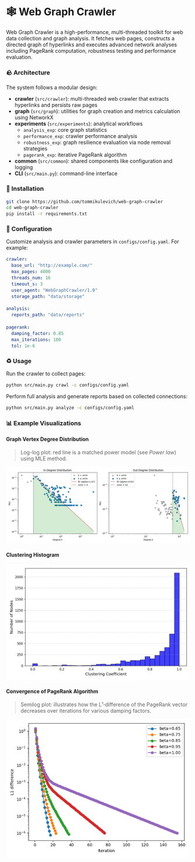 # 🕸️ Web Graph Crawler

Web Graph Crawler is a high-performance, multi-threaded toolkit for web data 
collection and graph analysis. It fetches web pages, constructs a directed graph 
of hyperlinks and executes advanced network analyses including PageRank 
computation, robustness testing and performance evaluation.

### 🪨 Architecture

The system follows a modular design:

- **crawler** (`src/crawler`): multi-threaded web crawler that extracts 
hyperlinks and persists raw pages
- **graph** (`src/graph`): utilities for graph creation and metrics calculation
using NetworkX
- **experiments** (`src/experiments`): analytical workflows
  - `analysis_exp`: core graph statistics
  - `performance_exp`: crawler performance analysis
  - `robustness_exp`: graph resilience evaluation via node removal strategies
  - `pagerank_exp`: iterative PageRank algorithm
- **common** (`src/common`): shared components like configuration and logging
- **CLI** (`src/main.py`): command-line interface

### 🚀 Installation

```bash
git clone https://github.com/tommikulevich/web-graph-crawler
cd web-graph-crawler
pip install -r requirements.txt
```

### 📜 Configuration

Customize analysis and crawler parameters in `configs/config.yaml`. For example:

```yaml
crawler:
  base_url: "http://example.com/"
  max_pages: 4000
  threads_num: 16
  timeout_s: 3
  user_agent: "WebGraphCrawler/1.0"
  storage_path: "data/storage"

analysis:
  reports_path: "data/reports"

pagerank:
  damping_factor: 0.85
  max_iterations: 100
  tol: 1e-6
```

### ♻️ Usage

Run the crawler to collect pages:

```bash
python src/main.py crawl -c configs/config.yaml
```

Perform full analysis and generate reports based on collected connections:

```bash
python src/main.py analyze -c configs/config.yaml
```

### 📊 Example Visualizations

#### Graph Vertex Degree Distribution

> Log-log plot: red line is a matched power model (see *Power law*) using MLE method.

![Degree Distribution](assets/degree_distribution.png)

#### Clustering Histogram

![Clustering Histogram](assets/clustering_histogram.png)

#### Convergence of PageRank Algorithm

> Semilog plot: illustrates how the L¹‐difference of the PageRank vector decreases over iterations for various damping factors.

![Performance Metrics](assets/pagerank_all_convergence.png)

